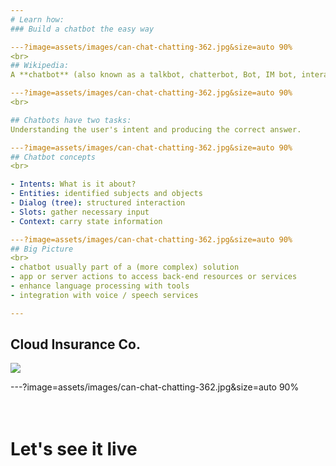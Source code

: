 ```yaml
---
# Learn how:
### Build a chatbot the easy way

---?image=assets/images/can-chat-chatting-362.jpg&size=auto 90%
<br>
## Wikipedia:
A **chatbot** (also known as a talkbot, chatterbot, Bot, IM bot, interactive agent, or Artificial Conversational Entity) is a computer program or an artificial intelligence which conducts a conversation via auditory or textual methods.   

---?image=assets/images/can-chat-chatting-362.jpg&size=auto 90%
<br>

## Chatbots have two tasks:
Understanding the user's intent and producing the correct answer.

---?image=assets/images/can-chat-chatting-362.jpg&size=auto 90%
## Chatbot concepts
<br>

- Intents: What is it about?
- Entities: identified subjects and objects
- Dialog (tree): structured interaction
- Slots: gather necessary input
- Context: carry state information

---?image=assets/images/can-chat-chatting-362.jpg&size=auto 90%
## Big Picture
<br>
- chatbot usually part of a (more complex) solution
- app or server actions to access back-end resources or services
- enhance language processing with tools
- integration with voice / speech services

---
```

## Cloud Insurance Co.
![](https://github.com/IBM-Cloud/cloudco-insurance/raw/master/architecture.png)

---?image=assets/images/can-chat-chatting-362.jpg&size=auto 90%
<br>
<br>
<br>
# Let's see it live
